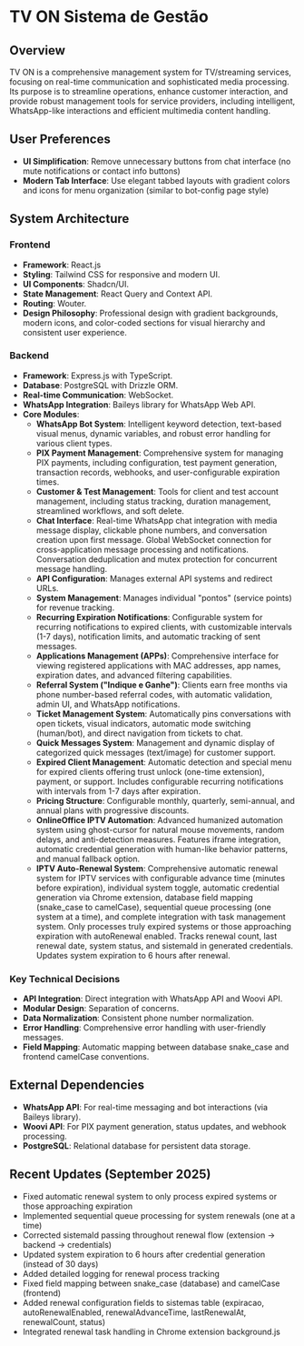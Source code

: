 # TV ON Sistema de Gestão

## Overview
TV ON is a comprehensive management system for TV/streaming services, focusing on real-time communication and sophisticated media processing. Its purpose is to streamline operations, enhance customer interaction, and provide robust management tools for service providers, including intelligent, WhatsApp-like interactions and efficient multimedia content handling.

## User Preferences
- **UI Simplification**: Remove unnecessary buttons from chat interface (no mute notifications or contact info buttons)
- **Modern Tab Interface**: Use elegant tabbed layouts with gradient colors and icons for menu organization (similar to bot-config page style)

## System Architecture

### Frontend
- **Framework**: React.js
- **Styling**: Tailwind CSS for responsive and modern UI.
- **UI Components**: Shadcn/UI.
- **State Management**: React Query and Context API.
- **Routing**: Wouter.
- **Design Philosophy**: Professional design with gradient backgrounds, modern icons, and color-coded sections for visual hierarchy and consistent user experience.

### Backend
- **Framework**: Express.js with TypeScript.
- **Database**: PostgreSQL with Drizzle ORM.
- **Real-time Communication**: WebSocket.
- **WhatsApp Integration**: Baileys library for WhatsApp Web API.
- **Core Modules**:
    - **WhatsApp Bot System**: Intelligent keyword detection, text-based visual menus, dynamic variables, and robust error handling for various client types.
    - **PIX Payment Management**: Comprehensive system for managing PIX payments, including configuration, test payment generation, transaction records, webhooks, and user-configurable expiration times.
    - **Customer & Test Management**: Tools for client and test account management, including status tracking, duration management, streamlined workflows, and soft delete.
    - **Chat Interface**: Real-time WhatsApp chat integration with media message display, clickable phone numbers, and conversation creation upon first message. Global WebSocket connection for cross-application message processing and notifications. Conversation deduplication and mutex protection for concurrent message handling.
    - **API Configuration**: Manages external API systems and redirect URLs.
    - **System Management**: Manages individual "pontos" (service points) for revenue tracking.
    - **Recurring Expiration Notifications**: Configurable system for recurring notifications to expired clients, with customizable intervals (1-7 days), notification limits, and automatic tracking of sent messages.
    - **Applications Management (APPs)**: Comprehensive interface for viewing registered applications with MAC addresses, app names, expiration dates, and advanced filtering capabilities.
    - **Referral System ("Indique e Ganhe")**: Clients earn free months via phone number-based referral codes, with automatic validation, admin UI, and WhatsApp notifications.
    - **Ticket Management System**: Automatically pins conversations with open tickets, visual indicators, automatic mode switching (human/bot), and direct navigation from tickets to chat.
    - **Quick Messages System**: Management and dynamic display of categorized quick messages (text/image) for customer support.
    - **Expired Client Management**: Automatic detection and special menu for expired clients offering trust unlock (one-time extension), payment, or support. Includes configurable recurring notifications with intervals from 1-7 days after expiration.
    - **Pricing Structure**: Configurable monthly, quarterly, semi-annual, and annual plans with progressive discounts.
    - **OnlineOffice IPTV Automation**: Advanced humanized automation system using ghost-cursor for natural mouse movements, random delays, and anti-detection measures. Features iframe integration, automatic credential generation with human-like behavior patterns, and manual fallback option.
    - **IPTV Auto-Renewal System**: Comprehensive automatic renewal system for IPTV services with configurable advance time (minutes before expiration), individual system toggle, automatic credential generation via Chrome extension, database field mapping (snake_case to camelCase), sequential queue processing (one system at a time), and complete integration with task management system. Only processes truly expired systems or those approaching expiration with autoRenewal enabled. Tracks renewal count, last renewal date, system status, and sistemaId in generated credentials. Updates system expiration to 6 hours after renewal.

### Key Technical Decisions
- **API Integration**: Direct integration with WhatsApp API and Woovi API.
- **Modular Design**: Separation of concerns.
- **Data Normalization**: Consistent phone number normalization.
- **Error Handling**: Comprehensive error handling with user-friendly messages.
- **Field Mapping**: Automatic mapping between database snake_case and frontend camelCase conventions.

## External Dependencies
- **WhatsApp API**: For real-time messaging and bot interactions (via Baileys library).
- **Woovi API**: For PIX payment generation, status updates, and webhook processing.
- **PostgreSQL**: Relational database for persistent data storage.

## Recent Updates (September 2025)
- Fixed automatic renewal system to only process expired systems or those approaching expiration
- Implemented sequential queue processing for system renewals (one at a time)
- Corrected sistemaId passing throughout renewal flow (extension -> backend -> credentials)
- Updated system expiration to 6 hours after credential generation (instead of 30 days)
- Added detailed logging for renewal process tracking
- Fixed field mapping between snake_case (database) and camelCase (frontend)
- Added renewal configuration fields to sistemas table (expiracao, autoRenewalEnabled, renewalAdvanceTime, lastRenewalAt, renewalCount, status)
- Integrated renewal task handling in Chrome extension background.js